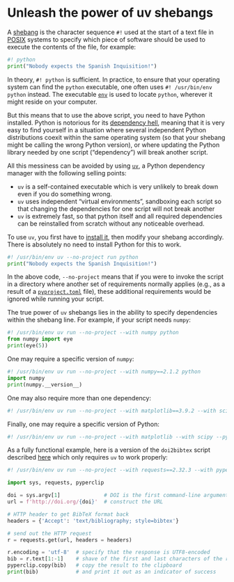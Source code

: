 # Unleash the power of uv shebangs

A [shebang](https://en.wikipedia.org/wiki/Shebang_(Unix)) is the character sequence `#!` used at the start of a text file in [POSIX](https://en.wikipedia.org/wiki/POSIX) systems to specify which piece of software should be used to execute the contents of the file, for example:

```py
#! python
print("Nobody expects the Spanish Inquisition!")
```

In theory, `#! python` is sufficient. In practice, to ensure that your operating system can find the `python` executable, one often uses `#! /usr/bin/env python` instead. The executable [`env`](https://en.wikipedia.org/wiki/Env) is used to locate `python`, wherever it might reside on your computer.

But this means that to use the above script, you need to have Python installed. Python is notorious for its [dependency hell](https://xkcd.com/1987), meaning that it is very easy to find yourself in a situation where several independent Python distributions coexit within the same operating system (so that your shebang might be calling the wrong Python version), or where updating the Python library needed by one script (“dependency”) will break another script.

All this messiness can be avoided by using [`uv`](https://docs.astral.sh/uv), a Python dependency manager with the following selling points:

* `uv` is a self-contained executable which is very unlikely to break down even if you do something wrong.
* `uv` uses independent “virtual environments”, sandboxing each script so that changing the dependencies for one script will not break another
* `uv` is extremely fast, so that python itself and all required dependencies can be reinstalled from scratch without any noticeable overhead.

To use `uv`, you first have to [install it](https://docs.astral.sh/uv/getting-started/installation), then modify your shebang accordingly. There is absolutely no need to install Python for this to work.

```py
#! /usr/bin/env uv --no-project run python
print("Nobody expects the Spanish Inquisition!")
```

In the above code, `--no-project` means that if you were to invoke the script in a directory where another set of requirements normally applies (e.g., as a result of a [`pyproject.toml`](https://docs.astral.sh/uv/guides/projects/#pyprojecttoml) file), these additional requirements would be ignored while running your script.

The true power of `uv` shebangs lies in the ability to specify dependencies within the shebang line. For example, if your script needs `numpy`:

```py
#! /usr/bin/env uv run --no-project --with numpy python
from numpy import eye
print(eye(5))
```

One may require a specific version of `numpy`:

```py
#! /usr/bin/env uv run --no-project --with numpy==2.1.2 python
import numpy
print(numpy.__version__)
```

One may also require more than one dependency:

```py
#! /usr/bin/env uv run --no-project --with matplotlib==3.9.2 --with scipy==1.14.1 python
```

Finally, one may require a specific version of Python:

```py
#! /usr/bin/env uv run --no-project --with matplotlib --with scipy --python 3.11.6 python
```

As a fully functional example, here is a version of the `doi2bibtex` script described [here](/ramblings/doi2bibtex) which only requires `uv` to work properly:

```py
#! /usr/bin/env uv run --no-project --with requests==2.32.3 --with pyperclip==1.9.0 python

import sys, requests, pyperclip

doi = sys.argv[1]              # DOI is the first command-line argument
url = f'http://doi.org/{doi}'  # construct the URL

# HTTP header to get BibTeX format back
headers = {'Accept': 'text/bibliography; style=bibtex'}

# send out the HTTP request
r = requests.get(url, headers = headers)

r.encoding = 'utf-8'  # specify that the response is UTF8-encoded
bib = r.text[1:-1]    # shave of the first and last characters of the response
pyperclip.copy(bib)   # copy the result to the clipboard
print(bib)            # and print it out as an indicator of success
```
